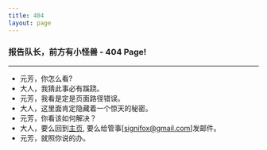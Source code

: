 ```yaml
---
title: 404 
layout: page
---
```


### 报告队长，前方有小怪兽  - 404 Page!

---

+ 元芳，你怎么看?
+ 大人，我猜此事必有蹊跷。
+ 元芳，我看是定是页面路径错误。
+ 大人，这里面肯定隐藏着一个惊天的秘密。
+ 元芳，你看该如何解决？
+ 大人，要么回到[主页](/), 要么给管事[signifox@gmail.com]发邮件。
+ 元芳，就照你说的办。
